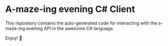 # A-maze-ing evening C# Client

This repository contains the auto-generated code for interacting with the a-maze-ing evening API in the awesome C# language.

Enjoy! 🎉